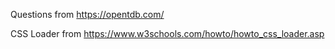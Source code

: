 Questions from https://opentdb.com/

CSS Loader from https://www.w3schools.com/howto/howto_css_loader.asp

